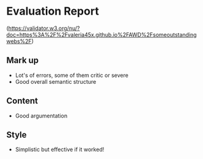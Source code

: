 # Evaluation Report
(https://validator.w3.org/nu/?doc=https%3A%2F%2Fvaleria45x.github.io%2FAWD%2Fsomeoutstandingwebs%2F)

## Mark up
- Lot's of errors, some of them critic or severe
- Good overall semantic structure

## Content
- Good argumentation

## Style
- Simplistic but effective if it worked!
